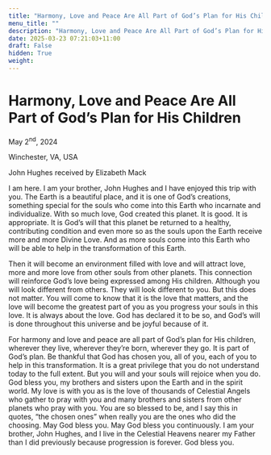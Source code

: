 ```yaml
---
title: "Harmony, Love and Peace Are All Part of God’s Plan for His Children"
menu_title: ""
description: "Harmony, Love and Peace Are All Part of God’s Plan for His Children"
date: 2025-03-23 07:21:03+11:00
draft: False
hidden: True
weight:
---
```

# Harmony, Love and Peace Are All Part of God’s Plan for His Children

May 2<sup>nd</sup>, 2024

Winchester, VA, USA

John Hughes received by Elizabeth Mack

I am here. I am your brother, John Hughes and I have enjoyed this trip with you. The Earth is a beautiful place, and it is one of God’s creations, something special for the souls who come into this Earth who incarnate and individualize. With so much love, God created this planet. It is good. It is appropriate. It is God’s will that this planet be returned to a healthy, contributing condition and even more so as the souls upon the Earth receive more and more Divine Love. And as more souls come into this Earth who will be able to help in the transformation of this Earth.

Then it will become an environment filled with love and will attract love, more and more love from other souls from other planets. This connection will reinforce God’s love being expressed among His children. Although you will look different from others. They will look different to you. But this does not matter. You will come to know that it is the love that matters, and the love will become the greatest part of you as you progress your souls in this love. It is always about the love. God has declared it to be so, and God’s will is done throughout this universe and be joyful because of it.

For harmony and love and peace are all part of God’s plan for His children, wherever they live, wherever they’re born, wherever they go. It is part of God’s plan. Be thankful that God has chosen you, all of you, each of you to help in this transformation. It is a great privilege that you do not understand today to the full extent. But you will and your souls will rejoice when you do. God bless you, my brothers and sisters upon the Earth and in the spirit world. My love is with you as is the love of thousands of Celestial Angels who gather to pray with you and many brothers and sisters from other planets who pray with you. You are so blessed to be, and I say this in quotes, “the chosen ones” when really you are the ones who did the choosing. May God bless you. May God bless you continuously. I am your brother, John Hughes, and I live in the Celestial Heavens nearer my Father than I did previously because progression is forever. God bless you.
